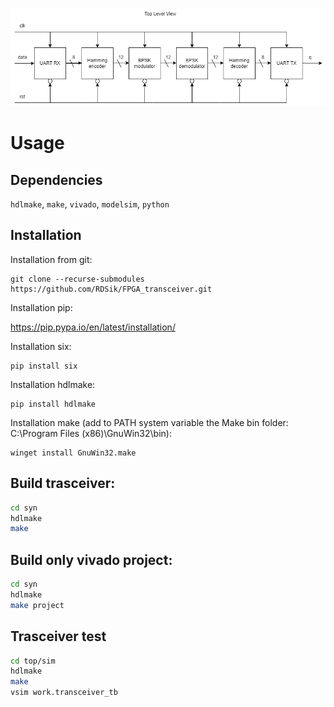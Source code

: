 ![My Image](transeiver.drawio.png)

# Usage

## Dependencies 

`hdlmake`, `make`, `vivado`, `modelsim`, `python`

## Installation

Installation from git:

    git clone --recurse-submodules https://github.com/RDSik/FPGA_transceiver.git

Installation pip:

  https://pip.pypa.io/en/latest/installation/

Installation six:

    pip install six
    
Installation hdlmake:

    pip install hdlmake

Installation make (add to PATH system variable the Make bin folder: C:\Program Files (x86)\GnuWin32\bin):

    winget install GnuWin32.make

## Build trasceiver:
```bash
cd syn
hdlmake
make
```

## Build only vivado project:
```bash
cd syn
hdlmake
make project
```

## Trasceiver test
```bash
cd top/sim
hdlmake
make
vsim work.transceiver_tb
```
